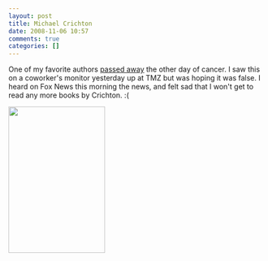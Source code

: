 ```yaml
---
layout: post
title: Michael Crichton
date: 2008-11-06 10:57
comments: true
categories: []
---
```

One of my favorite authors <a href="http://ap.google.com/article/ALeqM5hwqg5YsJqDBamy8X_c4f2AdN1FkgD94904FG0">passed away</a> the other day of cancer. I saw this on a coworker's monitor yesterday up at TMZ but was hoping it was false. I heard on Fox News this morning the news, and felt sad that I won't get to read any more books by Crichton. :(

<img class="alignleft" title="Michael Crichton dies at 66" src="http://ap.google.com/media/ALeqM5gRhZueQQqGstwGUbm3Tbyam0y4fg?size=s" alt="" width="190" height="288" />
